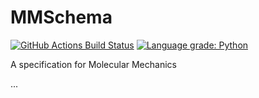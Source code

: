 # MMSchema

[![GitHub Actions Build Status](https://github.com/MolSSI/mmschema/workflows/CI/badge.svg)](https://github.com/MolSSI/mmschema/actions?query=workflow%3ACI)
[![Language grade: Python](https://img.shields.io/lgtm/grade/python/g/MolSSI/mmschema.svg?logo=lgtm&logoWidth=18)](https://lgtm.com/projects/g/MolSSI/mmschema/context:python)

A specification for Molecular Mechanics

...
